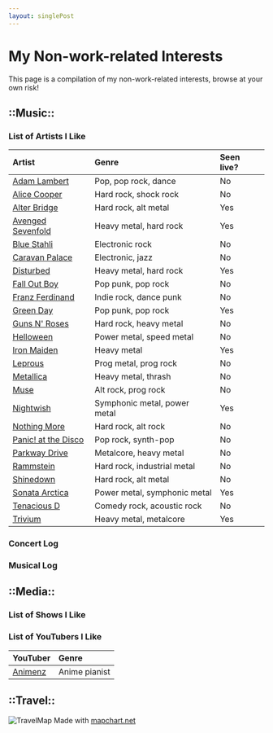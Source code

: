 ```yaml
---
layout: singlePost
---
```


# My Non-work-related Interests

This page is a compilation of my non-work-related interests, browse at your own risk!

## ::Music::

### List of Artists I Like

| Artist                                                | Genre                        | Seen live? |
|:------------------------------------------------------|:-----------------------------|:-----------|
| [Adam Lambert](https://youtu.be/aB5wmLTrwSs)          | Pop, pop rock, dance         | No         |
| [Alice Cooper](https://youtu.be/Qq4j1LtCdww)          | Hard rock, shock rock        | No         |
| [Alter Bridge](https://youtu.be/8ELpzmNeS4M)          | Hard rock, alt metal         | Yes        |
| [Avenged Sevenfold](https://youtu.be/KVjBCT2Lc94)     | Heavy metal, hard rock       | Yes        |
| [Blue Stahli](https://youtu.be/WeeivC7ZtHk)           | Electronic rock              | No         |
| [Caravan Palace](https://youtu.be/UbQgXeY_zi4)        | Electronic, jazz             | No         |
| [Disturbed](https://youtu.be/_LypjOTTH6E)             | Heavy metal, hard rock       | Yes        |
| [Fall Out Boy](https://youtu.be/5hDZbroaQDc)          | Pop punk, pop rock           | No         |
| [Franz Ferdinand](https://youtu.be/Ooq23i-QGBM)       | Indie rock, dance punk       | No         |
| [Green Day](https://youtu.be/A1OqtIqzScI)             | Pop punk, pop rock           | Yes        |
| [Guns N' Roses](https://youtu.be/56BBGZL1u-E)         | Hard rock, heavy metal       | No         |
| [Helloween](https://youtu.be/BauVYQgRQUA)             | Power metal, speed metal     | No         |
| [Iron Maiden](https://youtu.be/eHg9PJc1Nds)           | Heavy metal                  | Yes        |
| [Leprous](https://youtu.be/FZSlX1zXnfM)               | Prog metal, prog rock        | No         |
| [Metallica](https://youtu.be/CZv_lvvIVoI)             | Heavy metal, thrash          | No         |
| [Muse](https://youtu.be/w8KQmps-Sog)                  | Alt rock, prog rock          | No         |
| [Nightwish](https://youtu.be/pvkYwOJZONU)             | Symphonic metal, power metal | Yes        |
| [Nothing More](https://youtu.be/NAVEoc6NUKg)          | Hard rock, alt rock          | No         |
| [Panic! at the Disco](https://youtu.be/7qFF2v8VsaA)   | Pop rock, synth-pop          | No         |
| [Parkway Drive](https://youtu.be/QmtRMoMWUKE)         | Metalcore, heavy metal       | No         |
| [Rammstein](https://youtu.be/NeQM1c-XCDc)             | Hard rock, industrial metal  | No         |
| [Shinedown](https://youtu.be/OoHGZFyMCHU)             | Hard rock, alt metal         | No         |
| [Sonata Arctica](https://youtu.be/ehvmYAXXUWs)        | Power metal, symphonic metal | Yes        |
| [Tenacious D](https://youtu.be/3b1acvZRvV4)           | Comedy rock, acoustic rock   | No         |
| [Trivium](https://youtu.be/_XD2jKlCiK0)               | Heavy metal, metalcore       | Yes        |


### Concert Log



### Musical Log



## ::Media::

### List of Shows I Like



### List of YouTubers I Like

| YouTuber                                              | Genre                        |
|:------------------------------------------------------|:-----------------------------|
| [Animenz](https://youtu.be/sEQf5lcnj_o)               | Anime pianist                |



## ::Travel::


![TravelMap](assets/img/TravelMap.png)
Made with [mapchart.net](https://mapchart.net/world.html)
